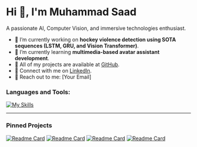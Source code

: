 # Hi 👋, I'm Muhammad Saad

A passionate AI, Computer Vision, and immersive technologies enthusiast.

- 🔭 I’m currently working on **hockey violence detection using SOTA sequences (LSTM, GRU, and Vision Transformer)**.
- 🌱 I’m currently learning **multimedia-based avatar assistant development**.
- 💼 All of my projects are available at [GitHub](https://github.com/muhammadsaadkhankori).
- 🤝 Connect with me on [LinkedIn](your-linkedin-profile).
- 📧 Reach out to me: [Your Email]

### Languages and Tools:
[![My Skills](https://skillicons.dev/icons?i=js,ts,python,cpp,html,css,blender,git,github,docker&theme=dark)](https://skillicons.dev)

---

### Pinned Projects

[![Readme Card](https://github-readme-stats.vercel.app/api/pin/?username=yourgithubusername&repo=repo1)](https://github.com/yourgithubusername/repo1)
[![Readme Card](https://github-readme-stats.vercel.app/api/pin/?username=yourgithubusername&repo=repo2)](https://github.com/yourgithubusername/repo2)
[![Readme Card](https://github-readme-stats.vercel.app/api/pin/?username=yourgithubusername&repo=repo3)](https://github.com/yourgithubusername/repo3)
[![Readme Card](https://github-readme-stats.vercel.app/api/pin/?username=yourgithubusername&repo=repo4)](https://github.com/yourgithubusername/repo4)
